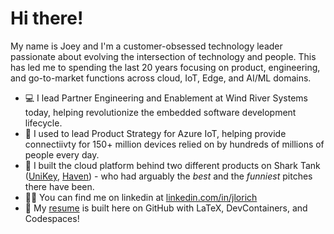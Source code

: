 # Hi there!
My name is Joey and I'm a customer-obsessed technology leader passionate about evolving the intersection of technology and people. This has led me to spending the last 20 years focusing on product, engineering, and go-to-market functions across cloud, IoT, Edge, and AI/ML domains.

- 💻 I lead Partner Engineering and Enablement at Wind River Systems today, helping revolutionize the embedded software development lifecycle.
- 🔗 I used to lead Product Strategy for Azure IoT, helping provide connectiivty for 150+ million devices relied on by hundreds of millions of people every day.
- 🦈 I built the cloud platform behind two different products on Shark Tank ([UniKey](https://vimeo.com/478206628), [Haven](https://www.youtube.com/watch?v=D83MdEeYe6g)) - who had arguably the *best* and the *funniest* pitches there have been.
- 🧑‍💼 You can find me on linkedin at [linkedin.com/in/jlorich](https://linkedin.com/in/jlorich)
- 📃 My [resume](https://github.com/jlorich/resume) is built here on GitHub with LaTeX, DevContainers, and Codespaces!
  
